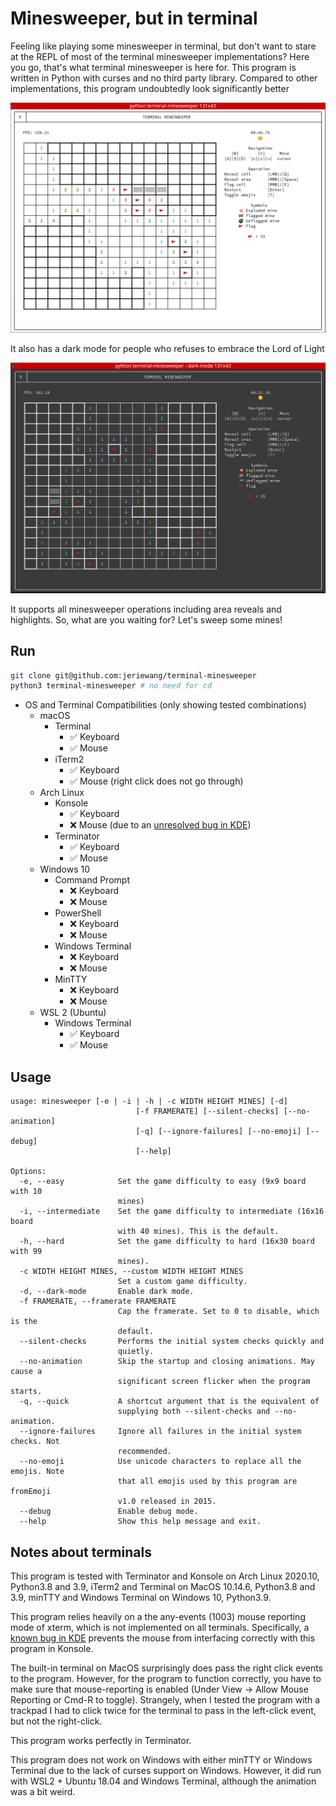 # Minesweeper, but in terminal

Feeling like playing some minesweeper in terminal, but don't want to stare at the REPL of most of the terminal 
minesweeper implementations? Here you go, that's what terminal minesweeper is here for. This program is written 
in Python with curses and no third party library. Compared to other implementations, this program undoubtedly
look significantly better

![](screenshots/light_mode.png)

It also has a dark mode for people who refuses to embrace the Lord of Light

![](screenshots/dark_mode.png)

It supports all minesweeper operations including area reveals and highlights. So, what are you waiting for?
Let's sweep some mines!

## Run
```sh
git clone git@github.com:jeriewang/terminal-minesweeper
python3 terminal-minesweeper # no need for cd
```

- OS and Terminal Compatibilities (only showing tested combinations)
    - macOS
        - Terminal
            - ✅ Keyboard
            - ✅ Mouse
        - iTerm2
            - ✅ Keyboard
            - ✅ Mouse (right click does not go through)
    - Arch Linux
        - Konsole
            - ✅ Keyboard
            - ❌ Mouse (due to an [unresolved bug in KDE](https://bugs.kde.org/show_bug.cgi?id=423333))
        - Terminator
            - ✅ Keyboard
            - ✅ Mouse
    - Windows 10
        - Command Prompt
            - ❌ Keyboard
            - ❌ Mouse
        - PowerShell
            - ❌ Keyboard
            - ❌ Mouse
        - Windows Terminal 
            - ❌ Keyboard
            - ❌ Mouse
        - MinTTY
            - ❌ Keyboard
            - ❌ Mouse
    - WSL 2 (Ubuntu)
        - Windows Terminal
            - ✅ Keyboard
            - ✅ Mouse

## Usage
```
usage: minesweeper [-e | -i | -h | -c WIDTH HEIGHT MINES] [-d]
                            [-f FRAMERATE] [--silent-checks] [--no-animation]
                            [-q] [--ignore-failures] [--no-emoji] [--debug]
                            [--help]

Options:
  -e, --easy            Set the game difficulty to easy (9x9 board with 10
                        mines)
  -i, --intermediate    Set the game difficulty to intermediate (16x16 board
                        with 40 mines). This is the default.
  -h, --hard            Set the game difficulty to hard (16x30 board with 99
                        mines).
  -c WIDTH HEIGHT MINES, --custom WIDTH HEIGHT MINES
                        Set a custom game difficulty.
  -d, --dark-mode       Enable dark mode.
  -f FRAMERATE, --framerate FRAMERATE
                        Cap the framerate. Set to 0 to disable, which is the
                        default.
  --silent-checks       Performs the initial system checks quickly and
                        quietly.
  --no-animation        Skip the startup and closing animations. May cause a
                        significant screen flicker when the program starts.
  -q, --quick           A shortcut argument that is the equivalent of
                        supplying both --silent-checks and --no-animation.
  --ignore-failures     Ignore all failures in the initial system checks. Not
                        recommended.
  --no-emoji            Use unicode characters to replace all the emojis. Note
                        that all emojis used by this program are fromEmoji
                        v1.0 released in 2015.
  --debug               Enable debug mode.
  --help                Show this help message and exit.
```

## Notes about terminals

This program is tested with Terminator and Konsole on Arch Linux 2020.10, Python3.8 and 3.9,
iTerm2 and Terminal on MacOS 10.14.6, Python3.8 and 3.9, minTTY and Windows Terminal on Windows 10, Python3.9.

This program relies heavily on a the any-events (1003) mouse reporting mode of xterm, which is not implemented
on all terminals. Specifically, a [known bug in KDE](https://bugs.kde.org/show_bug.cgi?id=423333) prevents the mouse
from interfacing correctly with this program in Konsole.

The built-in terminal on MacOS surprisingly does pass the right click events to the program. However, for the program 
to function correctly, you have to make sure that mouse-reporting is enabled (Under View -> Allow Mouse Reporting 
or Cmd-R to toggle). Strangely, when I tested the program with a trackpad I had to click twice for the terminal 
to pass in the left-click event, but not the right-click. 

This program works perfectly in Terminator. 

This program does not work on Windows with either minTTY or Windows Terminal due to the lack of curses support on 
Windows. However, it did run with WSL2 + Ubuntu 18.04 and Windows Terminal, although the animation was a bit weird.
